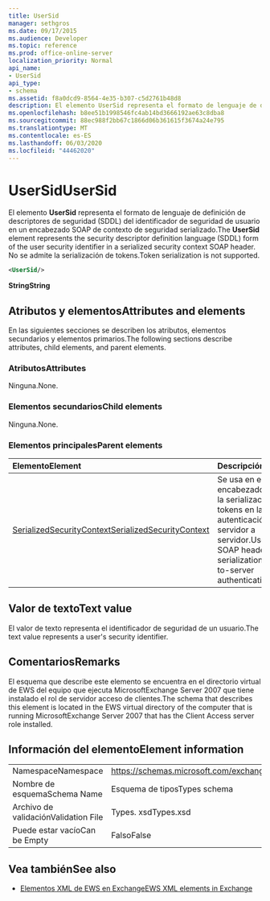 ```yaml
---
title: UserSid
manager: sethgros
ms.date: 09/17/2015
ms.audience: Developer
ms.topic: reference
ms.prod: office-online-server
localization_priority: Normal
api_name:
- UserSid
api_type:
- schema
ms.assetid: f8a0dcd9-8564-4e35-b307-c5d2761b48d8
description: El elemento UserSid representa el formato de lenguaje de definición de descriptores de seguridad (SDDL) del identificador de seguridad de usuario en un encabezado SOAP de contexto de seguridad serializado. No se admite la serialización de tokens.
ms.openlocfilehash: b8ee51b1998546fc4ab14bd3666192ae63c8dba8
ms.sourcegitcommit: 88ec988f2bb67c1866d06b361615f3674a24e795
ms.translationtype: MT
ms.contentlocale: es-ES
ms.lasthandoff: 06/03/2020
ms.locfileid: "44462020"
---
```

# <a name="usersid"></a><span data-ttu-id="6d1b7-104">UserSid</span><span class="sxs-lookup"><span data-stu-id="6d1b7-104">UserSid</span></span>

<span data-ttu-id="6d1b7-105">El elemento **UserSid** representa el formato de lenguaje de definición de descriptores de seguridad (SDDL) del identificador de seguridad de usuario en un encabezado SOAP de contexto de seguridad serializado.</span><span class="sxs-lookup"><span data-stu-id="6d1b7-105">The **UserSid** element represents the security descriptor definition language (SDDL) form of the user security identifier in a serialized security context SOAP header.</span></span> <span data-ttu-id="6d1b7-106">No se admite la serialización de tokens.</span><span class="sxs-lookup"><span data-stu-id="6d1b7-106">Token serialization is not supported.</span></span> 
  
```xml
<UserSid/>
```

 <span data-ttu-id="6d1b7-107">**String**</span><span class="sxs-lookup"><span data-stu-id="6d1b7-107">**String**</span></span>
## <a name="attributes-and-elements"></a><span data-ttu-id="6d1b7-108">Atributos y elementos</span><span class="sxs-lookup"><span data-stu-id="6d1b7-108">Attributes and elements</span></span>

<span data-ttu-id="6d1b7-109">En las siguientes secciones se describen los atributos, elementos secundarios y elementos primarios.</span><span class="sxs-lookup"><span data-stu-id="6d1b7-109">The following sections describe attributes, child elements, and parent elements.</span></span>
  
### <a name="attributes"></a><span data-ttu-id="6d1b7-110">Atributos</span><span class="sxs-lookup"><span data-stu-id="6d1b7-110">Attributes</span></span>

<span data-ttu-id="6d1b7-111">Ninguna.</span><span class="sxs-lookup"><span data-stu-id="6d1b7-111">None.</span></span>
  
### <a name="child-elements"></a><span data-ttu-id="6d1b7-112">Elementos secundarios</span><span class="sxs-lookup"><span data-stu-id="6d1b7-112">Child elements</span></span>

<span data-ttu-id="6d1b7-113">Ninguna.</span><span class="sxs-lookup"><span data-stu-id="6d1b7-113">None.</span></span>
  
### <a name="parent-elements"></a><span data-ttu-id="6d1b7-114">Elementos principales</span><span class="sxs-lookup"><span data-stu-id="6d1b7-114">Parent elements</span></span>

|<span data-ttu-id="6d1b7-115">**Elemento**</span><span class="sxs-lookup"><span data-stu-id="6d1b7-115">**Element**</span></span>|<span data-ttu-id="6d1b7-116">**Descripción**</span><span class="sxs-lookup"><span data-stu-id="6d1b7-116">**Description**</span></span>|
|:-----|:-----|
|[<span data-ttu-id="6d1b7-117">SerializedSecurityContext</span><span class="sxs-lookup"><span data-stu-id="6d1b7-117">SerializedSecurityContext</span></span>](serializedsecuritycontext.md) <br/> |<span data-ttu-id="6d1b7-118">Se usa en el encabezado SOAP para la serialización de tokens en la autenticación de servidor a servidor.</span><span class="sxs-lookup"><span data-stu-id="6d1b7-118">Used in the SOAP header for token serialization in server-to-server authentication.</span></span>  <br/> |
   
## <a name="text-value"></a><span data-ttu-id="6d1b7-119">Valor de texto</span><span class="sxs-lookup"><span data-stu-id="6d1b7-119">Text value</span></span>

<span data-ttu-id="6d1b7-120">El valor de texto representa el identificador de seguridad de un usuario.</span><span class="sxs-lookup"><span data-stu-id="6d1b7-120">The text value represents a user's security identifier.</span></span>
  
## <a name="remarks"></a><span data-ttu-id="6d1b7-121">Comentarios</span><span class="sxs-lookup"><span data-stu-id="6d1b7-121">Remarks</span></span>

<span data-ttu-id="6d1b7-122">El esquema que describe este elemento se encuentra en el directorio virtual de EWS del equipo que ejecuta MicrosoftExchange Server 2007 que tiene instalado el rol de servidor acceso de clientes.</span><span class="sxs-lookup"><span data-stu-id="6d1b7-122">The schema that describes this element is located in the EWS virtual directory of the computer that is running MicrosoftExchange Server 2007 that has the Client Access server role installed.</span></span>
  
## <a name="element-information"></a><span data-ttu-id="6d1b7-123">Información del elemento</span><span class="sxs-lookup"><span data-stu-id="6d1b7-123">Element information</span></span>

|||
|:-----|:-----|
|<span data-ttu-id="6d1b7-124">Namespace</span><span class="sxs-lookup"><span data-stu-id="6d1b7-124">Namespace</span></span>  <br/> |https://schemas.microsoft.com/exchange/services/2006/types  <br/> |
|<span data-ttu-id="6d1b7-125">Nombre de esquema</span><span class="sxs-lookup"><span data-stu-id="6d1b7-125">Schema Name</span></span>  <br/> |<span data-ttu-id="6d1b7-126">Esquema de tipos</span><span class="sxs-lookup"><span data-stu-id="6d1b7-126">Types schema</span></span>  <br/> |
|<span data-ttu-id="6d1b7-127">Archivo de validación</span><span class="sxs-lookup"><span data-stu-id="6d1b7-127">Validation File</span></span>  <br/> |<span data-ttu-id="6d1b7-128">Types. xsd</span><span class="sxs-lookup"><span data-stu-id="6d1b7-128">Types.xsd</span></span>  <br/> |
|<span data-ttu-id="6d1b7-129">Puede estar vacío</span><span class="sxs-lookup"><span data-stu-id="6d1b7-129">Can be Empty</span></span>  <br/> |<span data-ttu-id="6d1b7-130">Falso</span><span class="sxs-lookup"><span data-stu-id="6d1b7-130">False</span></span>  <br/> |
   
## <a name="see-also"></a><span data-ttu-id="6d1b7-131">Vea también</span><span class="sxs-lookup"><span data-stu-id="6d1b7-131">See also</span></span>



- [<span data-ttu-id="6d1b7-132">Elementos XML de EWS en Exchange</span><span class="sxs-lookup"><span data-stu-id="6d1b7-132">EWS XML elements in Exchange</span></span>](ews-xml-elements-in-exchange.md)

